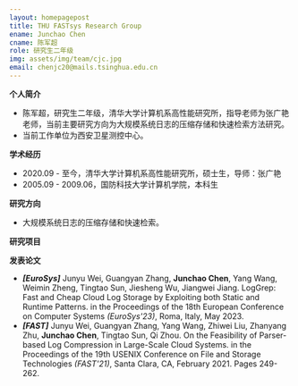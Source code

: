 ```yaml
---
layout: homepagepost
title: THU FASTsys Research Group
ename: Junchao Chen
cname: 陈军超
role: 研究生二年级
img: assets/img/team/cjc.jpg
email: chenjc20@mails.tsinghua.edu.cn
---
```

**个人简介**
* 陈军超，研究生二年级，清华大学计算机系高性能研究所，指导老师为张广艳老师，当前主要研究方向为大规模系统日志的压缩存储和快速检索方法研究。
* 当前工作单位为西安卫星测控中心。

**学术经历**
* 2020.09 - 至今，清华大学计算机系高性能研究所，硕士生，导师：张广艳
* 2005.09 - 2009.06，国防科技大学计算机学院，本科生

**研究方向**
* 大规模系统日志的压缩存储和快速检索。

**研究项目**

**发表论文**
* ***[EuroSys]*** Junyu Wei, Guangyan Zhang, **Junchao Chen**, Yang Wang, Weimin Zheng, Tingtao Sun, Jiesheng Wu, Jiangwei Jiang. LogGrep: Fast and Cheap Cloud Log Storage by Exploiting both Static and Runtime Patterns. in the Proceedings of the 18th European Conference on Computer Systems *(EuroSys'23)*, Roma, Italy, May 2023.
* ***[FAST]*** Junyu Wei, Guangyan Zhang, Yang Wang, Zhiwei Liu, Zhanyang Zhu, **Junchao Chen**, Tingtao Sun, Qi Zhou. On the Feasibility of Parser-based Log Compression in Large-Scale Cloud Systems. in the Proceedings of the 19th USENIX Conference on File and Storage Technologies *(FAST'21)*, Santa Clara, CA, February 2021. Pages 249-262.
